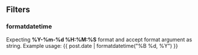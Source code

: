 ## Filters
### formatdatetime
Expecting **%Y-%m-%d %H:%M:%S** format and accept format argument as string.
Example usage:
{{ post.date | formatdatetime("%B %d, %Y") }}